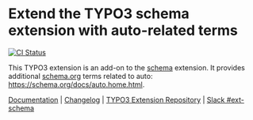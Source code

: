 # Extend the TYPO3 schema extension with auto-related terms

[![CI Status](https://github.com/brotkrueml/schema-auto/workflows/CI/badge.svg?branch=master)](https://github.com/brotkrueml/schema-auto/actions?query=workflow%3ACI)

This TYPO3 extension is an add-on to the
[schema](https://extensions.typo3.org/extension/schema) extension.
It provides additional [schema.org](https://schema.org/) terms
related to auto: https://schema.org/docs/auto.home.html.

[Documentation](https://docs.typo3.org/p/brotkrueml/schema-auto/master/en-us/) |
[Changelog](https://github.com/brotkrueml/schema-auto/blob/master/CHANGELOG.md) |
[TYPO3 Extension Repository](https://extensions.typo3.org/extension/schema_auto) |
[Slack #ext-schema](https://typo3.slack.com/archives/CV36M73D5)
